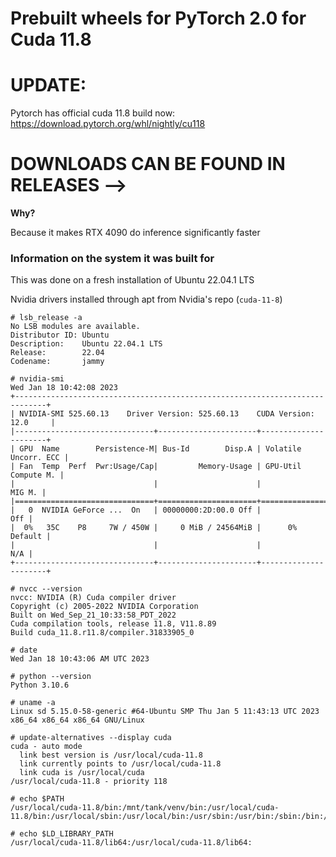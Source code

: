# Prebuilt wheels for PyTorch 2.0 for Cuda 11.8

# UPDATE:

Pytorch has official cuda 11.8 build now: https://download.pytorch.org/whl/nightly/cu118

# DOWNLOADS CAN BE FOUND IN RELEASES -->

**Why?**

Because it makes RTX 4090 do inference significantly faster

### Information on the system it was built for

This was done on a fresh installation of Ubuntu 22.04.1 LTS

Nvidia drivers installed through apt from Nvidia's repo (`cuda-11-8`)

```
# lsb_release -a
No LSB modules are available.
Distributor ID: Ubuntu
Description:    Ubuntu 22.04.1 LTS
Release:        22.04
Codename:       jammy

# nvidia-smi
Wed Jan 18 10:42:08 2023
+-----------------------------------------------------------------------------+
| NVIDIA-SMI 525.60.13    Driver Version: 525.60.13    CUDA Version: 12.0     |
|-------------------------------+----------------------+----------------------+
| GPU  Name        Persistence-M| Bus-Id        Disp.A | Volatile Uncorr. ECC |
| Fan  Temp  Perf  Pwr:Usage/Cap|         Memory-Usage | GPU-Util  Compute M. |
|                               |                      |               MIG M. |
|===============================+======================+======================|
|   0  NVIDIA GeForce ...  On   | 00000000:2D:00.0 Off |                  Off |
|  0%   35C    P8     7W / 450W |     0 MiB / 24564MiB |      0%      Default |
|                               |                      |                  N/A |
+-------------------------------+----------------------+----------------------+

# nvcc --version
nvcc: NVIDIA (R) Cuda compiler driver
Copyright (c) 2005-2022 NVIDIA Corporation
Built on Wed_Sep_21_10:33:58_PDT_2022
Cuda compilation tools, release 11.8, V11.8.89
Build cuda_11.8.r11.8/compiler.31833905_0

# date
Wed Jan 18 10:43:06 AM UTC 2023

# python --version
Python 3.10.6

# uname -a
Linux sd 5.15.0-58-generic #64-Ubuntu SMP Thu Jan 5 11:43:13 UTC 2023 x86_64 x86_64 x86_64 GNU/Linux

# update-alternatives --display cuda
cuda - auto mode
  link best version is /usr/local/cuda-11.8
  link currently points to /usr/local/cuda-11.8
  link cuda is /usr/local/cuda
/usr/local/cuda-11.8 - priority 118

# echo $PATH
/usr/local/cuda-11.8/bin:/mnt/tank/venv/bin:/usr/local/cuda-11.8/bin:/usr/local/sbin:/usr/local/bin:/usr/sbin:/usr/bin:/sbin:/bin:/usr/games:/usr/local/games:/snap/bin

# echo $LD_LIBRARY_PATH
/usr/local/cuda-11.8/lib64:/usr/local/cuda-11.8/lib64:
```

